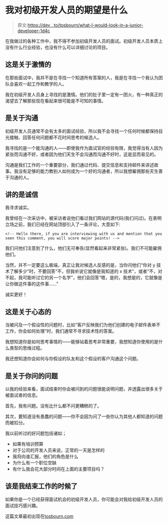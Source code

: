 # 我对初级开发人员的期望是什么

> 原文:[https://dev . to/tosbourn/what-I-would-look-in-a-junior-developer-1d4c](https://dev.to/tosbourn/what-i-would-look-for-in-a-junior-developer-1d4c)

在我做过的各种工作中，我不得不参加初级开发人员的面试。初级开发人员本质上没有什么行业经验，也没有什么可以详细讨论的项目。

## [](#it-is-about-passion)这是关于激情的

在那些面试中，我并不是在寻找一个知道所有答案的人，我是在寻找一个我认为团队会喜欢一起工作和教学的人。

我在初级开发人员身上寻找的是激情。他们的肚子里一定有一团火，有一种真正的渴望去了解那些现在看起来很可能是不可知的事情。

## [](#it-is-about-communication)是关于沟通

初级开发人员通常不会有太多的面试经验，所以我不会寻找一个任何时候都保持目光接触、回答任何问题都不花时间思考的候选人。

我寻找的是一个能沟通的人——即使我作为面试官的经验有限，我觉得当有人因为紧张而沟通不好，或者因为他们天生不会沟通而沟通不好时，这是显而易见的。

沟通是我们工作的一个重要部分，我们通过代码、提交信息和支持邮件来讲述故事。我没有足够的能力教别人如何成为一个好的沟通者，所以我想雇佣那些天生善于沟通的人。

## [](#it-is-about-honesty)讲的是诚信

我寻求诚实。

我曾经在一次采访中，被采访者说他们看过我们网站的源代码(我们问过)。在表明立场之前，我们已经在网站顶部引入了一条评论，大意如下:

```
<!-- Hello there, if you are interviewing with us and mention that you seen this comment, you will score major points! --> 
```

我们问他们注意到了什么，他们无可奉告(显然看起来非常紧张)。我们不可能雇佣他们。

当然，并不一定要这么极端，真正让我对候选人反感的是，当你问他们“你对 y 技术了解多少”时，不要回答“不，但我听说它就像是我知道的 x 技术”，或者“不，对不起，我可能听过它的另一个名字”，他们会回答“嗯，是的，我想是的，它就像是让你做这件事的这件事……”

诚实更好！

## [](#it-is-about-the-mindset)这是关于心态的

当被问及一个假设性的问题时，比如“客户反映我们为他们创建的电子邮件表单不工作，你会如何处理”时，我们通常不寻求技术性的答案。

我想知道你是如何思考事情的——能够站着思考非常重要，我想知道你使用的是什么类型的思维过程。

我还想知道你会如何与你假设的队友和这个假设的客户沟通这个问题。

## [](#it-is-about-the-questions-you-ask)是关于你问的问题

以我的经验来看，面试结束时你会被问到的问题很能说明问题，并透露出很多关于被面试者的信息。

首先，我有问题。没有比什么都不问更糟糕的了。

其次，要知道没有愚蠢的问题——你不会因为问了一些你认为其他人都知道的问题而被扣分。

我以前听过的好问题包括诸如；

*   如果有培训预算
*   对于公司的开发人员来说，正常的一天是怎样的
*   我将向谁汇报，他们的角色是什么
*   为什么有一个职位空缺
*   有什么我会花大部分时间在上面的主要项目吗？

## 该是我结束工作的时候了

如果你是一个已经获得面试机会的初级开发人员，你可能会对我给初级开发人员的面试技巧感兴趣。

这篇文章最初出现在[tosbourn.com](https://tosbourn.com/junior-dev/)